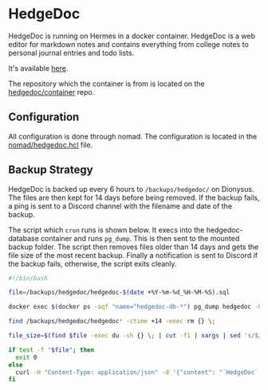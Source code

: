 # HedgeDoc

HedgeDoc is running on Hermes in a docker container. HedgeDoc is a web editor for markdown notes and contains everything
from college notes to personal journal entries and todo lists.

It's available [here](https://md.james-hackett.ie).

The repository which the container is from is located on the [hedgedoc/container](https://github.com/hedgedoc/container)
repo.

## Configuration

All configuration is done through nomad. The configuration is located in the
[nomad/hedgedoc.hcl](https://github.com/DistroByte/nomad/blob/master/hedgedoc.hcl) file.

## Backup Strategy

HedgeDoc is backed up every 6 hours to `/backups/hedgedoc/` on Dionysus. The files are then kept for 14 days
before being removed. If the backup fails, a ping is sent to a Discord channel with the filename and date of the backup.

The script which `cron` runs is shown below. It execs into the hedgedoc-database container and runs `pg_dump`. This is
then sent to the mounted backup folder. The script then removes files older than 14 days and gets the file size of the most
recent backup. Finally a notification is sent to Discord if the backup fails, otherwise, the script exits cleanly.

```bash
#!/bin/bash

file=/backups/hedgedoc/hedgedoc-$(date +%Y-%m-%d_%H-%M-%S).sql

docker exec $(docker ps -aqf "name=^hedgedoc-db-*") pg_dump hedgedoc -U hedgedoc > "${file}"

find /backups/hedgedoc/hedgedoc* -ctime +14 -exec rm {} \;

file_size=$(find $file -exec du -sh {} \; | cut -f1 | xargs | sed 's/$//')

if test -f "$file"; then
  exit 0
else
  curl -H "Content-Type: application/json" -d '{"content": "`HedgeDoc` backup has just **FAILED**\nFile name: `'"$file"'`\nDate: `'"$(TZ=Europe/Dublin date)"'`"}' https://canary.discord.com/api/webhooks/$webhookurl
fi
```
